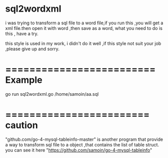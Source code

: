 # sql2wordxml
i was trying to transform a sql file to a word file,if you run this ,you will get a xml file.then open it with word ,then save as a word, what you need to do is this , have a try.

this style is used in my work, i didn't do it well ,if this style not suit your job ,please give up and sorry.


=========================
Example
=========================
go run sql2wordxml.go /home/samoin/aa.sql


========================
caution
========================
"github.com/go-4-mysql-tableinfo-master" is another program that provide a way to transform sql file to a object ,that contains the list of table struct.
you can see it here "https://github.com/samoin/go-4-mysql-tableinfo"
